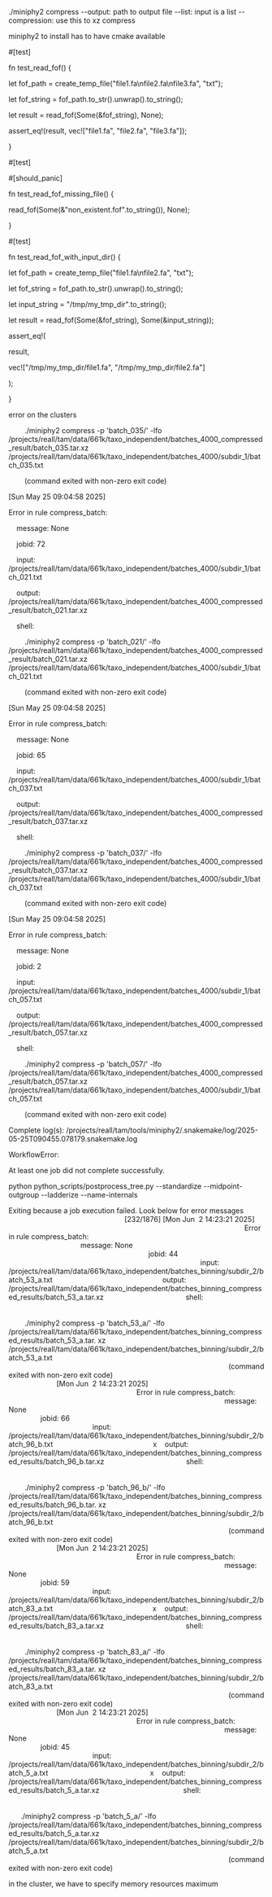 ./miniphy2 compress 
--output: path to output file
--list: input is a list
--compression: use this to xz compress

miniphy2 to install has to have cmake available


#[test]

fn test_read_fof() {

let fof_path = create_temp_file("file1.fa\nfile2.fa\nfile3.fa", "txt");

let fof_string = fof_path.to_str().unwrap().to_string();

let result = read_fof(Some(&fof_string), None);

assert_eq!(result, vec!["file1.fa", "file2.fa", "file3.fa"]);

}

  

#[test]

#[should_panic]

fn test_read_fof_missing_file() {

read_fof(Some(&"non_existent.fof".to_string()), None);

}

  

#[test]

fn test_read_fof_with_input_dir() {

let fof_path = create_temp_file("file1.fa\nfile2.fa", "txt");

let fof_string = fof_path.to_str().unwrap().to_string();

let input_string = "/tmp/my_tmp_dir".to_string();

let result = read_fof(Some(&fof_string), Some(&input_string));

assert_eq!(

result,

vec!["/tmp/my_tmp_dir/file1.fa", "/tmp/my_tmp_dir/file2.fa"]

);

}


error on the clusters 

        ./miniphy2 compress -p 'batch_035/' -lfo /projects/reall/tam/data/661k/taxo_independent/batches_4000_compressed_result/batch_035.tar.xz /projects/reall/tam/data/661k/taxo_independent/batches_4000/subdir_1/batch_035.txt

        (command exited with non-zero exit code)

[Sun May 25 09:04:58 2025]

Error in rule compress_batch:

    message: None

    jobid: 72

    input: /projects/reall/tam/data/661k/taxo_independent/batches_4000/subdir_1/batch_021.txt

    output: /projects/reall/tam/data/661k/taxo_independent/batches_4000_compressed_result/batch_021.tar.xz

    shell:

        ./miniphy2 compress -p 'batch_021/' -lfo /projects/reall/tam/data/661k/taxo_independent/batches_4000_compressed_result/batch_021.tar.xz /projects/reall/tam/data/661k/taxo_independent/batches_4000/subdir_1/batch_021.txt

        (command exited with non-zero exit code)

[Sun May 25 09:04:58 2025]

Error in rule compress_batch:

    message: None

    jobid: 65

    input: /projects/reall/tam/data/661k/taxo_independent/batches_4000/subdir_1/batch_037.txt

    output: /projects/reall/tam/data/661k/taxo_independent/batches_4000_compressed_result/batch_037.tar.xz

    shell:

        ./miniphy2 compress -p 'batch_037/' -lfo /projects/reall/tam/data/661k/taxo_independent/batches_4000_compressed_result/batch_037.tar.xz /projects/reall/tam/data/661k/taxo_independent/batches_4000/subdir_1/batch_037.txt

        (command exited with non-zero exit code)

[Sun May 25 09:04:58 2025]

Error in rule compress_batch:

    message: None

    jobid: 2

    input: /projects/reall/tam/data/661k/taxo_independent/batches_4000/subdir_1/batch_057.txt

    output: /projects/reall/tam/data/661k/taxo_independent/batches_4000_compressed_result/batch_057.tar.xz

    shell:

        ./miniphy2 compress -p 'batch_057/' -lfo /projects/reall/tam/data/661k/taxo_independent/batches_4000_compressed_result/batch_057.tar.xz /projects/reall/tam/data/661k/taxo_independent/batches_4000/subdir_1/batch_057.txt

        (command exited with non-zero exit code)

Complete log(s): /projects/reall/tam/tools/miniphy2/.snakemake/log/2025-05-25T090455.078179.snakemake.log

WorkflowError:

At least one job did not complete successfully.


python python_scripts/postprocess_tree.py --standardize --midpoint-outgroup --ladderize --name-internals


Exiting because a job execution failed. Look below for error messages                                                                    [232/1876] [Mon Jun  2 14:23:21 2025]                                                                                                                          Error in rule compress_batch:                                                                                                                           message: None                                                                                                                                       jobid: 44                                                                                                                                           input: /projects/reall/tam/data/661k/taxo_independent/batches_binning/subdir_2/batch_53_a.txt                                                       output: /projects/reall/tam/data/661k/taxo_independent/batches_binning_compressed_results/batch_53_a.tar.xz                                         shell:                                                                                                                                                                                                                                                                                                      ./miniphy2 compress -p 'batch_53_a/' -lfo /projects/reall/tam/data/661k/taxo_independent/batches_binning_compressed_results/batch_53_a.tar. xz /projects/reall/tam/data/661k/taxo_independent/batches_binning/subdir_2/batch_53_a.txt                                                                                                                                                                                                                       (command exited with non-zero exit code)                                                                                                    [Mon Jun  2 14:23:21 2025]                                                                                                                          Error in rule compress_batch:                                                                                                                           message: None                                                                                                                                       jobid: 66                                                                                                                                           input: /projects/reall/tam/data/661k/taxo_independent/batches_binning/subdir_2/batch_96_b.txt                                                  x    output: /projects/reall/tam/data/661k/taxo_independent/batches_binning_compressed_results/batch_96_b.tar.xz                                         shell:                                                                                                                                                                                                                                                                                                      ./miniphy2 compress -p 'batch_96_b/' -lfo /projects/reall/tam/data/661k/taxo_independent/batches_binning_compressed_results/batch_96_b.tar. xz /projects/reall/tam/data/661k/taxo_independent/batches_binning/subdir_2/batch_96_b.txt                                                                                                                                                                                                                       (command exited with non-zero exit code)                                                                                                    [Mon Jun  2 14:23:21 2025]                                                                                                                          Error in rule compress_batch:                                                                                                                           message: None                                                                                                                                       jobid: 59                                                                                                                                           input: /projects/reall/tam/data/661k/taxo_independent/batches_binning/subdir_2/batch_83_a.txt                                                  x    output: /projects/reall/tam/data/661k/taxo_independent/batches_binning_compressed_results/batch_83_a.tar.xz                                         shell:                                                                                                                                                                                                                                                                                                      ./miniphy2 compress -p 'batch_83_a/' -lfo /projects/reall/tam/data/661k/taxo_independent/batches_binning_compressed_results/batch_83_a.tar. xz /projects/reall/tam/data/661k/taxo_independent/batches_binning/subdir_2/batch_83_a.txt                                                                                                                                                                                                                       (command exited with non-zero exit code)                                                                                                    [Mon Jun  2 14:23:21 2025]                                                                                                                          Error in rule compress_batch:                                                                                                                           message: None                                                                                                                                       jobid: 45                                                                                                                                           input: /projects/reall/tam/data/661k/taxo_independent/batches_binning/subdir_2/batch_5_a.txt                                                   x    output: /projects/reall/tam/data/661k/taxo_independent/batches_binning_compressed_results/batch_5_a.tar.xz                                          shell:                                                                                                                                                                                                                                                                                                      ./miniphy2 compress -p 'batch_5_a/' -lfo /projects/reall/tam/data/661k/taxo_independent/batches_binning_compressed_results/batch_5_a.tar.xz  /projects/reall/tam/data/661k/taxo_independent/batches_binning/subdir_2/batch_5_a.txt                                                                                                                                                                                                                          (command exited with non-zero exit code)

in the cluster, we have to specify memory resources maximum